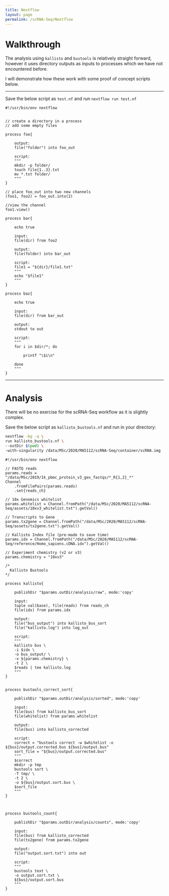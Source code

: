 ```yaml
---
title: Nextflow
layout: page
permalink: /scRNA-Seq/Nextflow
---
```


# Walkthrough
The analysis using `kallisto` and `bustools` is relatively straight forward, however it uses directory outputs as inputs to processes which we have not encountered before.

I will demonstrate how these work with some proof of concept scripts below.

***

Save the below script as `test.nf` and run `nextflow run test.nf`

```nextflow
#!/usr/bin/env nextflow


// create a directory in a process
// add some empty files

process foo{

	output:
	file("folder") into foo_out

	script:
	"""
	mkdir -p folder/
	touch file{1..3}.txt
	mv *.txt folder/
	"""
}

// place foo_out into two new channels
(foo1, foo2) = foo_out.into(2)

//view the channel
foo1.view()

process bar{

	echo true

	input:
	file(dir) from foo2

	output:
	file(folder) into bar_out

	script:
	file1 = "${dir}/file1.txt"
	"""
	echo "$file1"
	"""
}

process baz{

	echo true

	input:
	file(dir) from bar_out

	output:
	stdout to out

	script:
	"""
	for i in $dir/*; do

		printf "\$i\n"

	done
	"""
}
```

***

# Analysis
There will be no exercise for the scRNA-Seq workflow as it is slightly complex.

Save the below script as `kallisto_bustools.nf` and run in your directory:

```bash
nextflow -bg -q \
run kallisto_bustools.nf \
--outDir $(pwd) \
-with-singularity /data/MSc/2020/MA5112/scRNA-Seq/container/scRNA.img
```

```nextflow
#!/usr/bin/env nextflow

// FASTQ reads
params.reads = "/data/MSc/2019/1k_pbmc_protein_v3_gex_fastqs/*_R{1,2}_*"
Channel
	.fromFilePairs(params.reads)
	.set{reads_ch}

// 10x Genomics whitelist
params.whitelist = Channel.fromPath("/data/MSc/2020/MA5112/scRNA-Seq/assets/10xv3_whitelist.txt").getVal()

// Transcripts to Gene
params.tx2gene = Channel.fromPath("/data/MSc/2020/MA5112/scRNA-Seq/assets/tx2gene.txt").getVal()

// Kallisto Index file (pre-made to save time)
params.idx = Channel.fromPath("/data/MSc/2020/MA5112/scRNA-Seq/reference/Homo_sapiens.cDNA.idx").getVal()

// Experiment chemistry (v2 or v3)
params.chemistry = "10xv3"

/*
  Kallisto Bustools
*/

process kallisto{

	publishDir "$params.outDir/analysis/raw", mode:'copy'

	input:
	tuple val(base), file(reads) from reads_ch
	file(idx) from params.idx

	output:
	file("bus_output") into kallisto_bus_sort
	file("kallisto.log") into log_out

	script:
	"""
	kallisto bus \
	-i $idx \
	-o bus_output/ \
	-x ${params.chemistry} \
	-t 2 \
	$reads | tee kallisto.log
	"""
}


process bustools_correct_sort{

	publishDir "$params.outDir/analysis/sorted", mode:'copy'

	input:
	file(bus) from kallisto_bus_sort
	file(whitelist) from params.whitelist

	output:
	file(bus) into kallisto_corrected

	script:
	correct = "bustools correct -w $whitelist -o ${bus}/output.corrected.bus ${bus}/output.bus"
	sort_file = "${bus}/output.corrected.bus"
	"""
	$correct
	mkdir -p tmp
	bustools sort \
	-T tmp/ \
	-t 2 \
	-o ${bus}/output.sort.bus \
	$sort_file
	"""
}



process bustools_count{

	publishDir "$params.outDir/analysis/counts", mode:'copy'

	input:
	file(bus) from kallisto_corrected
	file(tx2gene) from params.tx2gene

	output:
	file("output.sort.txt") into out

	script:
	"""
	bustools text \
	-o output.sort.txt \
	${bus}/output.sort.bus
	"""
}
```
